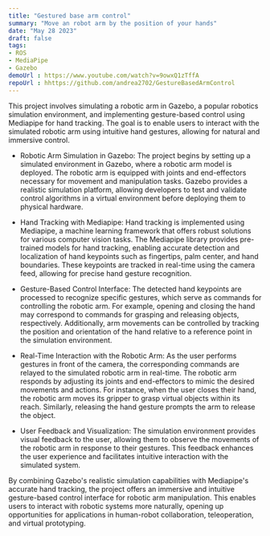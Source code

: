 ```yaml
---
title: "Gestured base arm control"
summary: "Move an robot arm by the position of your hands"
date: "May 28 2023"
draft: false
tags:
- ROS
- MediaPipe
- Gazebo
demoUrl : https://www.youtube.com/watch?v=9owxQ1zTffA
repoUrl : hhttps://github.com/andrea2702/GestureBasedArmControl
---
```


This project involves simulating a robotic arm in Gazebo, a popular robotics simulation environment, and implementing gesture-based control using Mediapipe for hand tracking. The goal is to enable users to interact with the simulated robotic arm using intuitive hand gestures, allowing for natural and immersive control.

- Robotic Arm Simulation in Gazebo:
The project begins by setting up a simulated environment in Gazebo, where a robotic arm model is deployed. The robotic arm is equipped with joints and end-effectors necessary for movement and manipulation tasks. Gazebo provides a realistic simulation platform, allowing developers to test and validate control algorithms in a virtual environment before deploying them to physical hardware.

- Hand Tracking with Mediapipe:
Hand tracking is implemented using Mediapipe, a machine learning framework that offers robust solutions for various computer vision tasks. The Mediapipe library provides pre-trained models for hand tracking, enabling accurate detection and localization of hand keypoints such as fingertips, palm center, and hand boundaries. These keypoints are tracked in real-time using the camera feed, allowing for precise hand gesture recognition.

- Gesture-Based Control Interface:
The detected hand keypoints are processed to recognize specific gestures, which serve as commands for controlling the robotic arm. For example, opening and closing the hand may correspond to commands for grasping and releasing objects, respectively. Additionally, arm movements can be controlled by tracking the position and orientation of the hand relative to a reference point in the simulation environment.

- Real-Time Interaction with the Robotic Arm:
As the user performs gestures in front of the camera, the corresponding commands are relayed to the simulated robotic arm in real-time. The robotic arm responds by adjusting its joints and end-effectors to mimic the desired movements and actions. For instance, when the user closes their hand, the robotic arm moves its gripper to grasp virtual objects within its reach. Similarly, releasing the hand gesture prompts the arm to release the object.

- User Feedback and Visualization:
The simulation environment provides visual feedback to the user, allowing them to observe the movements of the robotic arm in response to their gestures. This feedback enhances the user experience and facilitates intuitive interaction with the simulated system.

By combining Gazebo's realistic simulation capabilities with Mediapipe's accurate hand tracking, the project offers an immersive and intuitive gesture-based control interface for robotic arm manipulation. This enables users to interact with robotic systems more naturally, opening up opportunities for applications in human-robot collaboration, teleoperation, and virtual prototyping.





